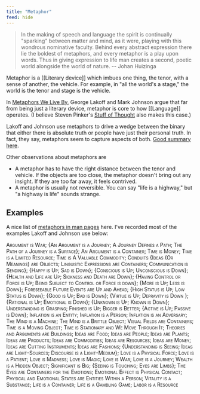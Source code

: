 ```yaml
---
title: "Metaphor"
feed: hide
---
```

> In the making of speech and language the spirit is continually "sparking" between matter and mind, as it were, playing with this wondrous nominative faculty. Behind every abstract expression there lie the boldest of metaphors, and every metaphor is a play upon words. Thus in giving expression to life man creates a second, poetic world alongside the world of nature. -- Johan Huizinga

Metaphor is a [[Literary device]] which imbues one thing, the tenor, with a sense of another, the vehicle. For example, in "all the world's a stage," the world is the tenor and stage is the vehicle. 

In [Metaphors We Live By](https://www.worldcat.org/title/metaphors-we-live-by/oclc/1050036394&referer=brief_results), George Lakoff and Mark Johnson argue that far from being just a literary device, metaphor is core to how [[Language]] operates. (I believe Steven Pinker's [Stuff of Thought](https://www.worldcat.org/title/stuff-of-thought/oclc/1267996041&referer=brief_results) also makes this case.) 

Lakoff and Johnson use metaphors to drive a wedge between the binary that either there is absolute truth or people have just their personal truth. In fact, they say, metaphors seem to capture aspects of both. [Good summary here](http://www.yorku.ca/hjackman/Teaching/Toledo/3060/lakoff5.html). 

Other observations about metaphors are
* A metaphor has to have the right distance between the tenor and vehicle. If the objects are too close, the metaphor doesn't bring out any insight. If they are too far away, it feels contrived.
* A metaphor is usually not reversible. You can say "life is a highway," but "a highway is life" sounds strange.


## Examples

A nice list of [metaphors in man pages](https://jvns.ca/blog/2020/05/08/metaphors-in-man-pages/) here. I've recorded most of the examples Lakoff and Johnson use below:

<p style="font-variant:small-caps;display:inline">Argument is War; {An Argument is a Journey; A Journey Defines a Path; The Path of a Journey is a Surface}; An Argument is a Container; Time is Money; Time is a Limited Resource; Time is A Valuable Commodity; Conduits {Ideas (Or Meanings) are Objects; Linguistic Expressions are Containers; Communication is Sending}; {Happy is Up; Sad is Down}; {Conscious is Up; Unconscious is Down}; {Health and Life are Up; Sickness and Death are Down}; {Having Control or Force is Up; Being Subject to Control or Force is down}; {More is Up; Less is Down}; Foreseeable Future Events are Up and Ahead; {High Status is Up; Low Status is Down}; {Good is Up; Bad is Down}; {Virtue is Up; Depravity is Down }; {Rational is Up; Emotional is Down}; {Unknown is Up; Known is Down}; Understanding is Grasping; Finished is Up; Bigger is Better; {Active is Up; Passive is Down}; Inflation is an Entity; Inflation is a Person; Inflation is an Adversary; The Mind is a Machine; The Mind is a Brittle Object; Visual Fields are Containers; Time is a Moving Object; Time is Stationary and We Move Through It; Theories and Arguments are Buildings; Ideas are Food; Ideas are People; Ideas are Plants; Ideas are Products; Ideas are Commodities; Ideas are Resources; Ideas are Money; Ideas are Cutting Instruments; Ideas are Fashions; {Understanding is Seeing; Ideas are Light-Sources; Discourse is a Light-Medium}; Love is a Physical Force; Love is a Patient; Love is Madness; Love is Magic; Love is War; Love is a Journey; Wealth is a Hidden Object; Significant is Big; {Seeing is Touching; Eyes are Limbs}; The Eyes are Containers for the Emotions; Emotional Effect is Physical Contact; Physical and Emotional States are Entities Within a Person; Vitality is a Substance; Life is a Container; Life is a Gambling Game; Labor is a Resource</p>
 